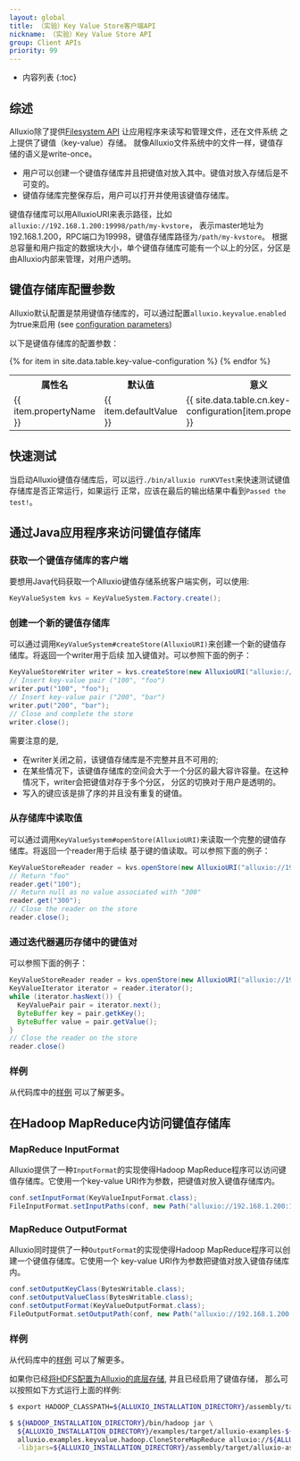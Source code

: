 ```yaml
---
layout: global
title: （实验）Key Value Store客户端API
nickname: （实验）Key Value Store API
group: Client APIs
priority: 99
---
```


* 内容列表
{:toc}

## 综述
Alluxio除了提供[Filesystem API](File-System-API.html) 让应用程序来读写和管理文件，还在文件系统
之上提供了键值（key-value）存储。
就像Alluxio文件系统中的文件一样，键值存储的语义是write-once。

* 用户可以创建一个键值存储库并且把键值对放入其中。键值对放入存储后是不可变的。
* 键值存储库完整保存后，用户可以打开并使用该键值存储库。

键值存储库可以用AlluxioURI来表示路径，比如`alluxio://192.168.1.200:19998/path/my-kvstore`，
表示master地址为192.168.1.200，RPC端口为19998，键值存储库路径为`/path/my-kvstore`。
根据总容量和用户指定的数据块大小，单个键值存储库可能有一个以上的分区，分区是由Alluxio内部来管理，对用户透明。

## 键值存储库配置参数

Alluxio默认配置是禁用键值存储库的，可以通过配置`alluxio.keyvalue.enabled`为true来启用 (see
[configuration parameters](Configuration-Settings.html))

以下是键值存储库的配置参数：

<table class="table table-striped">
<tr><th>属性名</th><th>默认值</th><th>意义</th></tr>
{% for item in site.data.table.key-value-configuration %}
  <tr>
    <td>{{ item.propertyName }}</td>
    <td>{{ item.defaultValue }}</td>
    <td>{{ site.data.table.cn.key-value-configuration[item.propertyName] }}</td>
  </tr>
{% endfor %}
</table>

## 快速测试

当启动Alluxio键值存储库后，可以运行`./bin/alluxio runKVTest`来快速测试键值存储库是否正常运行，如果运行
正常，应该在最后的输出结果中看到`Passed the test!`。

## 通过Java应用程序来访问键值存储库

### 获取一个键值存储库的客户端

要想用Java代码获取一个Alluxio键值存储系统客户端实例，可以使用:

```java
KeyValueSystem kvs = KeyValueSystem.Factory.create();
```

### 创建一个新的键值存储库

可以通过调用`KeyValueSystem#createStore(AlluxioURI)`来创建一个新的键值存储库。将返回一个writer用于后续
加入键值对。可以参照下面的例子：

```java
KeyValueStoreWriter writer = kvs.createStore(new AlluxioURI("alluxio://192.168.1.200:19998/path/my-kvstore"));
// Insert key-value pair ("100", "foo")
writer.put("100", "foo");
// Insert key-value pair ("200", "bar")
writer.put("200", "bar");
// Close and complete the store
writer.close();
```

需要注意的是,

* 在writer关闭之前，该键值存储库是不完整并且不可用的;
* 在某些情况下，该键值存储库的空间会大于一个分区的最大容许容量。在这种情况下，writer会把键值对存于多个分区，
分区的切换对于用户是透明的。
* 写入的键应该是排了序的并且没有重复的键值。

### 从存储库中读取值

可以通过调用`KeyValueSystem#openStore(AlluxioURI)`来读取一个完整的键值存储库。将返回一个reader用于后续
基于键的值读取。可以参照下面的例子：

```java
KeyValueStoreReader reader = kvs.openStore(new AlluxioURI("alluxio://192.168.1.200:19998/path/kvstore/"));
// Return "foo"
reader.get("100");
// Return null as no value associated with "300"
reader.get("300");
// Close the reader on the store
reader.close();
```

### 通过迭代器遍历存储中的键值对

可以参照下面的例子：

```java
KeyValueStoreReader reader = kvs.openStore(new AlluxioURI("alluxio://192.168.1.200:19998/path/kvstore/"));
KeyValueIterator iterator = reader.iterator();
while (iterator.hasNext()) {
  KeyValuePair pair = iterator.next();
  ByteBuffer key = pair.getkKey();
  ByteBuffer value = pair.getValue();
}
// Close the reader on the store
reader.close()
```

### 样例

从代码库中的[样例](https://github.com/Alluxio/alluxio/tree/master/examples/src/main/java/alluxio/examples/keyvalue)
 可以了解更多。

## 在Hadoop MapReduce内访问键值存储库

### MapReduce InputFormat

Alluxio提供了一种`InputFormat`的实现使得Hadoop MapReduce程序可以访问键值存储库。它使用一个key-value
URI作为参数，把键值对放入键值存储库内。

```java
conf.setInputFormat(KeyValueInputFormat.class);
FileInputFormat.setInputPaths(conf, new Path("alluxio://192.168.1.200:19998/input-store"));
```


### MapReduce OutputFormat
Alluxio同时提供了一种`OutputFormat`的实现使得Hadoop MapReduce程序可以创建一个键值存储库。它使用一个
key-value URI作为参数把键值对放入键值存储库内。

```java
conf.setOutputKeyClass(BytesWritable.class);
conf.setOutputValueClass(BytesWritable.class);
conf.setOutputFormat(KeyValueOutputFormat.class);
FileOutputFormat.setOutputPath(conf, new Path("alluxio://192.168.1.200:19998/output-store"));
```

### 样例

从代码库中的[样例](https://github.com/Alluxio/alluxio/blob/master/examples/src/main/java/alluxio/examples/keyvalue/hadoop/CloneStoreMapReduce.java)
 可以了解更多。

如果你已经[将HDFS配置为Alluxio的底层存储](Configuring-Alluxio-with-HDFS.html), 并且已经启用了键值存储，
那么可以按照如下方式运行上面的样例:

```bash
$ export HADOOP_CLASSPATH=${ALLUXIO_INSTALLATION_DIRECTORY}/assembly/target/alluxio-assemblies-${ALLUXIO_VERSION}-jar-with-dependencies.jar

$ ${HADOOP_INSTALLATION_DIRECTORY}/bin/hadoop jar \
  ${ALLUXIO_INSTALLATION_DIRECTORY}/examples/target/alluxio-examples-${ALLUXIO_VERSION}.jar \
  alluxio.examples.keyvalue.hadoop.CloneStoreMapReduce alluxio://${ALLUXIO_MASTER}:${PORT}/${INPUT_KEY_VALUE_STORE_PATH} alluxio://${ALLUXIO_MASTER}:${PORT}/${OUTPUT_KEY_VALUE_STORE_PATH} \
  -libjars=${ALLUXIO_INSTALLATION_DIRECTORY}/assembly/target/alluxio-assemblies-${ALLUXIO_VERSION}-jar-with-dependencies.jar
```
